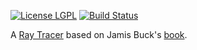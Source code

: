 [![License LGPL](https://img.shields.io/badge/license-GPL_3-brightgreen.svg)](http://www.gnu.org/licenses/gpl-3.0.txt)
[![Build Status](https://travis-ci.org/riccardomarotti/pytracer.svg?branch=master)](https://travis-ci.org/riccardomarotti/pytracer)

A [Ray Tracer](https://en.wikipedia.org/wiki/Ray_tracing_(graphics)) based on Jamis Buck's [book](https://pragprog.com/book/jbtracer/the-ray-tracer-challenge).